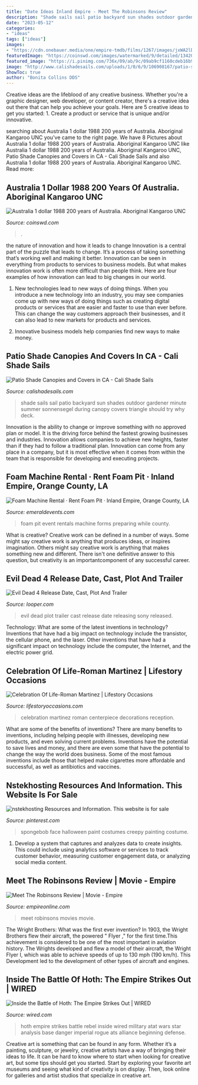 ```yaml
---
title: "Date Ideas Inland Empire - Meet The Robinsons Review"
description: "Shade sails sail patio backyard sun shades outdoor gardener minute summer sonnensegel during canopy covers triangle should try why deck"
date: "2023-05-12"
categories:
- "ideas"
tags: ["ideas"]
images:
- "https://cdn.onebauer.media/one/empire-tmdb/films/1267/images/jxWA2lDLidicmmDymnxlz53zAb9.jpg?format=jpg&amp;quality=80&amp;width=960&amp;height=540&amp;ratio=16-9&amp;resize=aspectfill"
featuredImage: "https://coinswd.com/images/watermarked/9/detailed/13420/19381_australia-1-dollar__1988-200th-Anniversary-of-Australia-Aboriginal-Art-3.JPG"
featured_image: "https://i.pinimg.com/736x/09/ab/9c/09ab9cf1160cdeb16b96460888b6e362--facepaint-ideas-spongebob-party.jpg"
image: "http://www.calishadesails.com/uploads/1/0/6/9/106908167/patio-shade-sails-california_orig.jpg"
ShowToc: true
author: "Bonita Collins DDS"
---
```



Creative ideas are the lifeblood of any creative business. Whether you're a graphic designer, web developer, or content creator, there's a creative idea out there that can help you achieve your goals. Here are 5 creative ideas to get you started: 1. Create a product or service that is unique and/or innovative.

	

		
searching about Australia 1 dollar 1988 200 years of Australia. Aboriginal Kangaroo UNC you've came to the right page. We have 8 Pictures about Australia 1 dollar 1988 200 years of Australia. Aboriginal Kangaroo UNC like Australia 1 dollar 1988 200 years of Australia. Aboriginal Kangaroo UNC, Patio Shade Canopies and Covers in CA - Cali Shade Sails and also Australia 1 dollar 1988 200 years of Australia. Aboriginal Kangaroo UNC. Read more:
		
    
## Australia 1 Dollar 1988 200 Years Of Australia. Aboriginal Kangaroo UNC

<img loading=lazy src="https://coinswd.com/images/watermarked/9/detailed/13420/19381_australia-1-dollar__1988-200th-Anniversary-of-Australia-Aboriginal-Art-3.JPG" onerror="this.onerror=null;this.src='https://tse1.mm.bing.net/th?id=OIP.9Zq2d3wfnHicfqt_CdvfFAHaHg&amp;pid=15.1';" alt="Australia 1 dollar 1988 200 years of Australia. Aboriginal Kangaroo UNC">

_Source: coinswd.com_

>. 

	

the nature of innovation and how it leads to change
Innovation is a central part of the puzzle that leads to change. It’s a process of taking something that’s working well and making it better. Innovation can be seen in everything from products to services to business models. But what makes innovation work is often more difficult than people think. Here are four examples of how innovation can lead to big changes in our world.
1) New technologies lead to new ways of doing things. When you introduce a new technology into an industry, you may see companies come up with new ways of doing things such as creating digital products or services that are easier and faster to use than ever before. This can change the way customers approach their businesses, and it can also lead to new markets for products and services.

2) Innovative business models help companies find new ways to make money.

    
## Patio Shade Canopies And Covers In CA - Cali Shade Sails

<img loading=lazy src="http://www.calishadesails.com/uploads/1/0/6/9/106908167/patio-shade-sails-california_orig.jpg" onerror="this.onerror=null;this.src='https://tse2.mm.bing.net/th?id=OIP.oFa-rnGIP1qZSXXkC67FVAHaFO&amp;pid=15.1';" alt="Patio Shade Canopies and Covers in CA - Cali Shade Sails">

_Source: calishadesails.com_

>shade sails sail patio backyard sun shades outdoor gardener minute summer sonnensegel during canopy covers triangle should try why deck. 

	

Innovation is the ability to change or improve something with no approved plan or model. It is the driving force behind the fastest growing businesses and industries. Innovation allows companies to achieve new heights, faster than if they had to follow a traditional plan. Innovation can come from any place in a company, but it is most effective when it comes from within the team that is responsible for developing and executing projects.

    
## Foam Machine Rental · Rent Foam Pit · Inland Empire, Orange County, LA

<img loading=lazy src="https://emeraldevents.com/wp-content/uploads/2017/01/IMG_3860-1030x733.jpg" onerror="this.onerror=null;this.src='https://tse1.mm.bing.net/th?id=OIP.v0RnvYB9VCKW1lrEWote8AHaFR&amp;pid=15.1';" alt="Foam Machine Rental · Rent Foam Pit · Inland Empire, Orange County, LA">

_Source: emeraldevents.com_

>foam pit event rentals machine forms preparing while county. 

	

What is creative?
Creative work can be defined in a number of ways. Some might say creative work is anything that produces ideas, or inspires imagination. Others might say creative work is anything that makes something new and different. There isn't one definitive answer to this question, but creativity is an importantcomponent of any successful career.

    
## Evil Dead 4 Release Date, Cast, Plot And Trailer

<img loading=lazy src="https://img2.looper.com/img/gallery/evil-dead-4-release-date-cast-plot-and-trailer/when-will-evil-dead-4-be-released-1591728158.jpg" onerror="this.onerror=null;this.src='https://tse2.mm.bing.net/th?id=OIP.TG9qu5Qd7K8iiyrebXwvuAHaEK&amp;pid=15.1';" alt="Evil Dead 4 Release Date, Cast, Plot And Trailer">

_Source: looper.com_

>evil dead plot trailer cast release date releasing sony released. 

	

Technology: What are some of the latest inventions in technology?
Inventions that have had a big impact on technology include the transistor, the cellular phone, and the laser. Other inventions that have had a significant impact on technology include the computer, the Internet, and the electric power grid.

    
## Celebration Of Life-Roman Martinez | Lifestory Occasions

<img loading=lazy src="http://www.lifestoryoccasions.com/wp-content/uploads/2015/01/celebration-of-life-planner18.jpg" onerror="this.onerror=null;this.src='https://tse4.mm.bing.net/th?id=OIP.jJnX9-W1D4FsKrzD4LqjGAHaE8&amp;pid=15.1';" alt="Celebration Of Life-Roman Martinez | Lifestory Occasions">

_Source: lifestoryoccasions.com_

>celebration martinez roman centerpiece decorations reception. 

	

What are some of the benefits of inventions?
There are many benefits to inventions, including helping people with illnesses, developing new products, and even solving current problems. Inventions have the potential to save lives and money, and there are even some that have the potential to change the way the world does business. Some of the most famous inventions include those that helped make cigarettes more affordable and successful, as well as antibiotics and vaccines.

    
## Nstekhosting Resources And Information. This Website Is For Sale

<img loading=lazy src="https://i.pinimg.com/736x/09/ab/9c/09ab9cf1160cdeb16b96460888b6e362--facepaint-ideas-spongebob-party.jpg" onerror="this.onerror=null;this.src='https://tse4.mm.bing.net/th?id=OIP.LeB6fH2YaL3Rvm-HPUlMagHaJ4&amp;pid=15.1';" alt="nstekhosting Resources and Information. This website is for sale">

_Source: pinterest.com_

>spongebob face halloween paint costumes creepy painting costume. 

	

1. Develop a system that captures and analyzes data to create insights. This could include using analytics software or services to track customer behavior, measuring customer engagement data, or analyzing social media content. 

    
## Meet The Robinsons Review | Movie - Empire

<img loading=lazy src="https://cdn.onebauer.media/one/empire-tmdb/films/1267/images/jxWA2lDLidicmmDymnxlz53zAb9.jpg?format=jpg&amp;quality=80&amp;width=960&amp;height=540&amp;ratio=16-9&amp;resize=aspectfill" onerror="this.onerror=null;this.src='https://tse4.mm.bing.net/th?id=OIP.qduhSV7NZ2Idx83qiltSmwHaEK&amp;pid=15.1';" alt="Meet The Robinsons Review | Movie - Empire">

_Source: empireonline.com_

>meet robinsons movies movie. 

	

The Wright Brothers: What was the first ever invention?
In 1903, the Wright Brothers flew their aircraft, the powered " Flyer ," for the first time.This achievement is considered to be one of the most important in aviation history. The Wrights developed and flew a model of their aircraft, the Wright Flyer I, which was able to achieve speeds of up to 130 mph (190 km/h). This Development led to the development of other types of aircraft and engines.

    
## Inside The Battle Of Hoth: The Empire Strikes Out | WIRED

<img loading=lazy src="https://www.wired.com/wp-content/uploads/2013/02/at-at-featured-1200x582.jpg" onerror="this.onerror=null;this.src='https://tse3.mm.bing.net/th?id=OIP.ipg1nsUgVWoz6bx23XtZYwHaDl&amp;pid=15.1';" alt="Inside the Battle of Hoth: The Empire Strikes Out | WIRED">

_Source: wired.com_

>hoth empire strikes battle rebel inside wired military atat wars star analysis base danger imperial rogue ats alliance beginning defense. 

	

Creative art is something that can be found in any form. Whether it’s a painting, sculpture, or jewelry, creative artists have a way of bringing their ideas to life. It can be hard to know where to start when looking for creative art, but some tips should get you started. Start by exploring your favorite art museums and seeing what kind of creativity is on display. Then, look online for galleries and artist studios that specialize in creative art.

